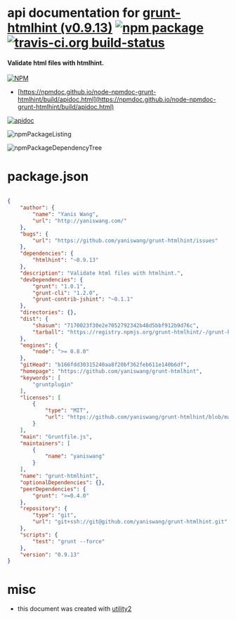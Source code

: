 # api documentation for  [grunt-htmlhint (v0.9.13)](https://github.com/yaniswang/grunt-htmlhint)  [![npm package](https://img.shields.io/npm/v/npmdoc-grunt-htmlhint.svg?style=flat-square)](https://www.npmjs.org/package/npmdoc-grunt-htmlhint) [![travis-ci.org build-status](https://api.travis-ci.org/npmdoc/node-npmdoc-grunt-htmlhint.svg)](https://travis-ci.org/npmdoc/node-npmdoc-grunt-htmlhint)
#### Validate html files with htmlhint.

[![NPM](https://nodei.co/npm/grunt-htmlhint.png?downloads=true&downloadRank=true&stars=true)](https://www.npmjs.com/package/grunt-htmlhint)

- [https://npmdoc.github.io/node-npmdoc-grunt-htmlhint/build/apidoc.html](https://npmdoc.github.io/node-npmdoc-grunt-htmlhint/build/apidoc.html)

[![apidoc](https://npmdoc.github.io/node-npmdoc-grunt-htmlhint/build/screenCapture.buildCi.browser.%252Ftmp%252Fbuild%252Fapidoc.html.png)](https://npmdoc.github.io/node-npmdoc-grunt-htmlhint/build/apidoc.html)

![npmPackageListing](https://npmdoc.github.io/node-npmdoc-grunt-htmlhint/build/screenCapture.npmPackageListing.svg)

![npmPackageDependencyTree](https://npmdoc.github.io/node-npmdoc-grunt-htmlhint/build/screenCapture.npmPackageDependencyTree.svg)



# package.json

```json

{
    "author": {
        "name": "Yanis Wang",
        "url": "http://yaniswang.com/"
    },
    "bugs": {
        "url": "https://github.com/yaniswang/grunt-htmlhint/issues"
    },
    "dependencies": {
        "htmlhint": "~0.9.13"
    },
    "description": "Validate html files with htmlhint.",
    "devDependencies": {
        "grunt": "1.0.1",
        "grunt-cli": "1.2.0",
        "grunt-contrib-jshint": "~0.1.1"
    },
    "directories": {},
    "dist": {
        "shasum": "7170023f30e2e7052792342b48d5bbf912b9d76c",
        "tarball": "https://registry.npmjs.org/grunt-htmlhint/-/grunt-htmlhint-0.9.13.tgz"
    },
    "engines": {
        "node": ">= 0.8.0"
    },
    "gitHead": "b166fdd30315240aa8f20bf362feb611e140b6df",
    "homepage": "https://github.com/yaniswang/grunt-htmlhint",
    "keywords": [
        "gruntplugin"
    ],
    "licenses": [
        {
            "type": "MIT",
            "url": "https://github.com/yaniswang/grunt-htmlhint/blob/master/LICENSE-MIT"
        }
    ],
    "main": "Gruntfile.js",
    "maintainers": [
        {
            "name": "yaniswang"
        }
    ],
    "name": "grunt-htmlhint",
    "optionalDependencies": {},
    "peerDependencies": {
        "grunt": ">=0.4.0"
    },
    "repository": {
        "type": "git",
        "url": "git+ssh://git@github.com/yaniswang/grunt-htmlhint.git"
    },
    "scripts": {
        "test": "grunt --force"
    },
    "version": "0.9.13"
}
```



# misc
- this document was created with [utility2](https://github.com/kaizhu256/node-utility2)
